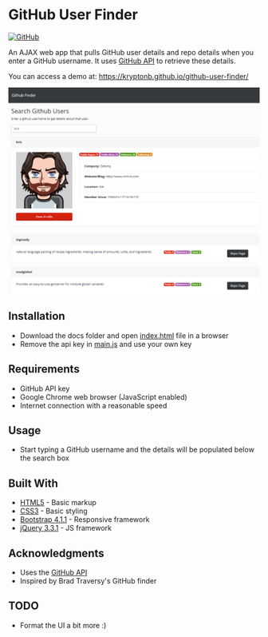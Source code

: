 # GitHub User Finder

[![GitHub](https://img.shields.io/github/license/kryptonb/github-user-finder.svg?style=popout)](https://choosealicense.com/licenses/mit/)

An AJAX web app that pulls GitHub user details and repo details when you enter a GitHub username. It uses [GitHub API](https://developer.github.com/v3/) to retrieve these details.  
  
You can access a demo at: https://kryptonb.github.io/github-user-finder/ 

![User details](https://github.com/KryptonB/github-user-finder/blob/master/screenshots/results.PNG)

## Installation
* Download the docs folder and open [index.html](index.html) file in a browser
* Remove the api key in [main.js](js/main.js) and use your own key

## Requirements
* GitHub API key
* Google Chrome web browser (JavaScript enabled)
* Internet connection with a reasonable speed

## Usage
* Start typing a GitHub username and the details will be populated below the search box

## Built With
* [HTML5](https://en.wikipedia.org/wiki/HTML5) - Basic markup
* [CSS3](https://en.wikipedia.org/wiki/Cascading_Style_Sheets) - Basic styling
* [Bootstrap 4.1.1](https://getbootstrap.com/) - Responsive framework
* [jQuery 3.3.1](https://jquery.com/) - JS framework

## Acknowledgments
* Uses the [GitHub API](https://developer.github.com/v3/)
* Inspired by Brad Traversy's GitHub finder

## TODO
* Format the UI a bit more :) 
